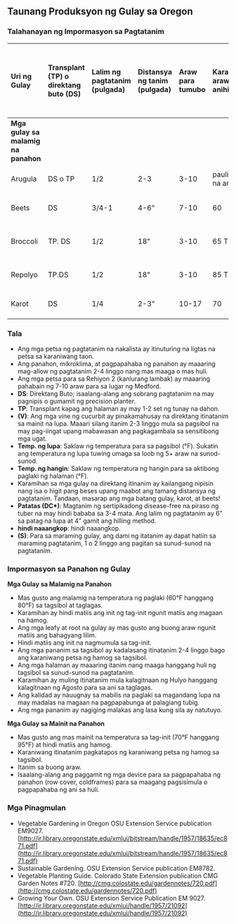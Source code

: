 ## Taunang Produksyon ng Gulay sa Oregon

### Talahanayan ng Impormasyon sa Pagtatanim

| Uri ng Gulay            | Transplant (TP) o direktang buto (DS) | Lalim ng pagtatanim (pulgada) | Distansya ng tanim (pulgada)  | Araw para tumubo | Karaniwang araw para anihin | Dami para sa pamilya ng apat (S) | Simulan sa loob bago itanim | Rehiyon 1. Baybayin, Astoria hanggang Brookings | Rehiyon 2. Kanlurang lambak, Portland hanggang Roseburg | Rehiyon 3. Mataas na lugar sa gitna at silangang Oregon | Rehiyon 4. Lambak ng Columbia at Snake | Temp. ng lupa (°F) min. opt. max. | Temp. ng hangin (°F) min. opt. max |
| :----------------------- | :------------------------------------ | :--------------------- | :------------------------------- | :------------------ | :---------------------- | :--------------------------------------- | :----------------------------------- | :-------------------------------------- | :------------------------------------------------ | :---------------------------------------------------------- | :----------------------------------- | :------------------------------- | :--------------------------- |
| **Mga gulay sa malamig na panahon** |                                       |                        |                                  |                     |                         |                                          |                                      |                                         |                                                   |                                                             |                                      |                                  |                              |
| Arugula                  | DS o TP                              | 1/2                    | 2-3                              | 3-10                | paulit-ulit na ani       | 10-15 ng hilera                          | 3 linggo                              |                                         |                                                   |                                                             |                                      | 40 80 100                        | 43-45 50-60 80-90            |
| Beets                    | DS                                    | 3/4-1                  | 4-6"                             | 7-10                | 60                      | 10-15' ng hilera                         | hindi naaangkop                       | Buong taon                              | Marso-Set.                              | Abril-Huly                                                          | Mar-Set.                              | 40 80 90                         | 50-60 80-90                  |
| Broccoli                 | TP. DS                                | 1/2                    | 18"                              | 3-10                | 65 TP                   | 10-20 ng hilera                         | 3-4 linggo                            | Marso-Hunyo Mayo-Hunyo                  | Marso-Hunyo Marso-Agosto                  | Abril-Hunyo Abril-Hunyo                                               | Marso-Huly Abril-Huly                 | 40 80 90                         | 43-45 50-60 80-90            |
| Repolyo                 | TP.DS                                 | 1/2                    | 18"                              | 3-10                | 85 TP                   | 10-15 halaman                           | 3-4 linggo                            | Enero Abril, Huly-Set.                  | Abril-Hunyo                              | Abril-Hunyo                                                          | Abril-Huly                            | 40 80 90                         | 43-45 50-60 80-90            |
| Karot                  | DS                                    | 1/4                    | 2-3"                             | 10-17               | 70                      | 20-30 ng hilera                         | hindi naaangkop                       | Enero-Hunyo                              | Marso-Huly 15                            | Abril-Hunyo                                                          | Marso-Huly                            | 40 80 90                         | 43-45 50-60 80-90            |

### Tala

- Ang mga petsa ng pagtatanim na nakalista ay itinuturing na ligtas na petsa sa karaniwang taon.
- Ang panahon, mikroklima, at pagpapahaba ng panahon ay maaaring mag-allow ng pagtatanim 2-4 linggo nang mas maaga o mas huli.
- Ang mga petsa para sa Rehiyon 2 (kanlurang lambak) ay maaaring pahabain ng 7-10 araw para sa lugar ng Medford.
- **DS**: Direktang Buto; isaalang-alang ang sobrang pagtatanim na may pagnipis o gumamit ng precision planter.
- **TP**: Transplant kapag ang halaman ay may 1-2 set ng tunay na dahon.
- **(V)**: Ang mga vine ng cucurbit ay pinakamahusay na direktang itinatanim sa mainit na lupa. Maaari silang itanim 2-3 linggo mula sa pagsibol na may pag-iingat upang mabawasan ang pagkagambala sa sensitibong mga ugat.
- **Temp. ng lupa**: Saklaw ng temperatura para sa pagsibol (°F). Sukatin ang temperatura ng lupa tuwing umaga sa loob ng 5+ araw na sunod-sunod.
- **Temp. ng hangin**: Saklaw ng temperatura ng hangin para sa aktibong paglaki ng halaman (°F).
- Karamihan sa mga gulay na direktang itinanim ay kailangang nipisin nang isa o higit pang beses upang maabot ang tamang distansya ng pagtatanim. Tandaan, masarap ang mga batang gulay, karot, at beets!
- **Patatas (DC\*)**: Magtanim ng sertipikadong disease-free na piraso ng tuber na may hindi bababa sa 3-4 mata. Ang lalim ng pagtatanim ay 6" sa patag na lupa at 4" gamit ang hilling method.
- **hindi naaangkop**: hindi naaangkop.
- **(S)**: Para sa maraming gulay, ang dami ng itatanim ay dapat hatiin sa maraming pagtatanim, 1 o 2 linggo ang pagitan sa sunud-sunod na pagtatanim.

### Impormasyon sa Panahon ng Gulay

**Mga Gulay sa Malamig na Panahon**

- Mas gusto ang malamig na temperatura ng paglaki (60°F hanggang 80°F) sa tagsibol at taglagas.
- Karamihan ay hindi matiis ang init ng tag-init ngunit matiis ang magaan na hamog.
- Ang mga leafy at root na gulay ay mas gusto ang buong araw ngunit matiis ang bahagyang lilim.
- Hindi matiis ang init na nagmumula sa tag-init.
- Ang mga pananim sa tagsibol ay kadalasang itinatanim 2-4 linggo bago ang karaniwang petsa ng hamog sa tagsibol.
- Ang mga halaman ay maaaring itanim nang maaga hanggang huli ng tagsibol sa sunud-sunod na pagtatanim.
- Karamihan ay muling itinatanim mula kalagitnaan ng Hulyo hanggang kalagitnaan ng Agosto para sa ani sa taglagas.
- Ang kalidad ay nauugnay sa mabilis na paglaki sa magandang lupa na may madalas na magaan na pagpapabunga at palagiang tubig.
- Ang mga pananim ay nagiging malakas ang lasa kung sila ay natutuyo.

**Mga Gulay sa Mainit na Panahon**

- Mas gusto ang mas mainit na temperatura sa tag-init (70°F hanggang 95°F) at hindi matiis ang hamog.
- Karaniwang itinatanim pagkatapos ng karaniwang petsa ng hamog sa tagsibol.
- Itanim sa buong araw.
- Isaalang-alang ang paggamit ng mga device para sa pagpapahaba ng panahon (row cover, coldframes) para sa maagang pagsisimula o pagpapahaba ng ani sa huli.

### Mga Pinagmulan

- Vegetable Gardening in Oregon OSU Extension Service publication EM9027. [http://ir.library.oregonstate.edu/xmlui/bitstream/handle/1957/18635/ec871.pdf](http://ir.library.oregonstate.edu/xmlui/bitstream/handle/1957/18635/ec871.pdf)
- Sustainable Gardening. OSU Extension Service publication EM8782.
- Vegetable Planting Guide. Colorado State Extension publication CMG Garden Notes #720. [http://cmg.colostate.edu/gardennotes/720.pdf](http://cmg.colostate.edu/gardennotes/720.pdf)
- Growing Your Own. OSU Extension Service Publication EM 9027. [http://ir.library.oregonstate.edu/xmlui/handle/1957/21092](http://ir.library.oregonstate.edu/xmlui/handle/1957/21092)